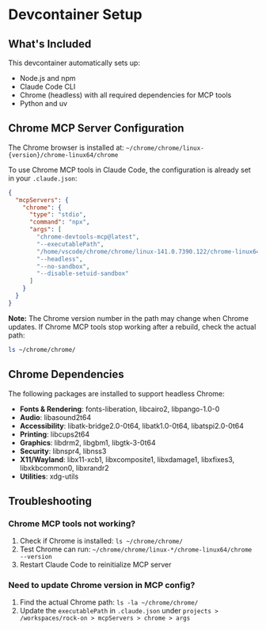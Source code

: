 # Devcontainer Setup

## What's Included

This devcontainer automatically sets up:
- Node.js and npm
- Claude Code CLI
- Chrome (headless) with all required dependencies for MCP tools
- Python and uv

## Chrome MCP Server Configuration

The Chrome browser is installed at: `~/chrome/chrome/linux-{version}/chrome-linux64/chrome`

To use Chrome MCP tools in Claude Code, the configuration is already set in your `.claude.json`:

```json
{
  "mcpServers": {
    "chrome": {
      "type": "stdio",
      "command": "npx",
      "args": [
        "chrome-devtools-mcp@latest",
        "--executablePath",
        "/home/vscode/chrome/chrome/linux-141.0.7390.122/chrome-linux64/chrome",
        "--headless",
        "--no-sandbox",
        "--disable-setuid-sandbox"
      ]
    }
  }
}
```

**Note:** The Chrome version number in the path may change when Chrome updates. If Chrome MCP tools stop working after a rebuild, check the actual path:
```bash
ls ~/chrome/chrome/
```

## Chrome Dependencies

The following packages are installed to support headless Chrome:
- **Fonts & Rendering**: fonts-liberation, libcairo2, libpango-1.0-0
- **Audio**: libasound2t64
- **Accessibility**: libatk-bridge2.0-0t64, libatk1.0-0t64, libatspi2.0-0t64
- **Printing**: libcups2t64
- **Graphics**: libdrm2, libgbm1, libgtk-3-0t64
- **Security**: libnspr4, libnss3
- **X11/Wayland**: libx11-xcb1, libxcomposite1, libxdamage1, libxfixes3, libxkbcommon0, libxrandr2
- **Utilities**: xdg-utils

## Troubleshooting

### Chrome MCP tools not working?
1. Check if Chrome is installed: `ls ~/chrome/chrome/`
2. Test Chrome can run: `~/chrome/chrome/linux-*/chrome-linux64/chrome --version`
3. Restart Claude Code to reinitialize MCP server

### Need to update Chrome version in MCP config?
1. Find the actual Chrome path: `ls -la ~/chrome/chrome/`
2. Update the `executablePath` in `.claude.json` under `projects > /workspaces/rock-on > mcpServers > chrome > args`
